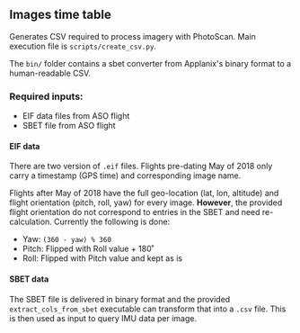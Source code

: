 ## Images time table

Generates CSV required to process imagery with PhotoScan. Main execution file
is `scripts/create_csv.py`.

The `bin/` folder contains a sbet converter from Applanix's binary format to a human-readable CSV.

### Required inputs:

* EIF data files from ASO flight
* SBET file from ASO flight

#### EIF data

There are two version of `.eif` files. Flights pre-dating May of 2018 only carry
a timestamp (GPS time) and corresponding image name.

Flights after May of 2018 have the full geo-location (lat, lon, altitude) and
flight orientation (pitch, roll, yaw) for every image. **However**, the provided
flight orientation do not correspond to entries in the SBET and need re-calculation.
Currently the following is done:
* Yaw: `(360 - yaw) % 360`
* Pitch: Flipped with Roll value + 180˚
* Roll: Flipped with Pitch value and kept as is

#### SBET data

The SBET file is delivered in binary format and the provided 
`extract_cols_from_sbet` executable can transform that into a `.csv` file. This
is then used as input to query IMU data per image.
